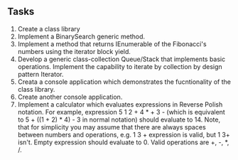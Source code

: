 ## Tasks
1. Create a class library
2. Implement a BinarySearch generic method.
3. Implement a method that returns IEnumerable<int> of the Fibonacci's numbers using the iterator block yield.
4. Develop a generic class-collection Queue/Stack that implements basic operations. Implement the capability to iterate by collection by design pattern Iterator.
5. Creata a console application which demonstrates the fucntionality of the class library.
6. Create another console application.
7. Implement a calculator which evaluates expressions in Reverse Polish notation. For example, expression 5 1 2 + 4 * + 3 - (which is equivalent to 5 + ((1 + 2) * 4) - 3 in normal notation) should evaluate to 14. Note, that for simplicity you may assume that there are always spaces between numbers and operations, e.g. 1 3 + expression is valid, but 1 3+ isn't. Empty expression should evaluate to 0. Valid operations are +, -, *, /.
